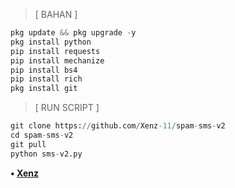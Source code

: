 > [ BAHAN ]
```python
pkg update && pkg upgrade -y
pkg install python
pip install requests
pip install mechanize
pip install bs4
pip install rich
pkg install git
```
> [ RUN SCRIPT ]
```python
git clone https://github.com/Xenz-11/spam-sms-v2
cd spam-sms-v2
git pull
python sms-v2.py
```

<b>• [Xenz](content://com.whatsapp.provider.media/item/c77b0f5d-998e-4167-869e-97317a9dabc8)
<br>
